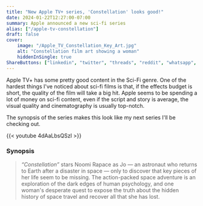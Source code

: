 ```yaml
---
title: "New Apple TV+ series, 'Constellation' looks good!"
date: 2024-01-22T12:27:00-07:00
summary: Apple announced a new sci-fi series
alias: ["/apple-tv-constellation"]
draft: false
cover:
    image: "/Apple_TV_Constellation_Key_Art.jpg"
    alt: "Constellation film art showing a woman"
    hiddenInSingle: true
ShareButtons: ["linkedin", "twitter", "threads", "reddit", "whatsapp", "facebook"]
---
```


Apple TV+ has some pretty good content in the Sci-Fi genre. One of the hardest things I've noticed about sci-fi films is that, if the effects budget is short, the quality of the film will take a big hit. Apple seems to be spending a lot of money on sci-fi content, even if the script and story is average, the visual quality and cinematography is usually top-notch. 

The synopsis of the series makes this look like my next series I'll be checking out. 

{{< youtube 4dAaLbsQSzI >}}
### Synopsis
> *“Constellation”*  stars Noomi Rapace as Jo — an astronaut who returns to Earth after a disaster in space — only to discover that key pieces of her life seem to be missing. The action-packed space adventure is an exploration of the dark edges of human psychology, and one woman's desperate quest to expose the truth about the hidden history of space travel and recover all that she has lost.
